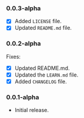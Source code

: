 ### 0.0.3-alpha

- [x] Added `LICENSE` file.
- [x] Updated `README.md` file.

### 0.0.2-alpha
Fixes:
- [x] Updated README.md.
- [x] Updated the `LEARN.md` file.
- [x] Added `CHANGELOG` file.
 
### 0.0.1-alpha
- Initial release.